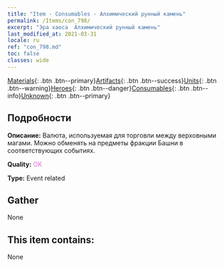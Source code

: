 ```yaml
---
title: "Item - Consumables - Алхимический рунный камень"
permalink: /Items/con_798/
excerpt: "Эра хаоса  Алхимический рунный камень"
last_modified_at: 2021-03-31
locale: ru
ref: "con_798.md"
toc: false
classes: wide
---
```

 [Materials](/ru/Items/){: .btn .btn--primary}[Artifacts](/ru/Items/Artifacts/){: .btn .btn--success}[Units](/ru/Items/Units/){: .btn .btn--warning}[Heroes](/ru/Items/Heroes/){: .btn .btn--danger}[Consumables](/ru/Items/Consumables/){: .btn .btn--info}[Unknown](/ru/Items/Unknown/){: .btn .btn--primary}

## Подробности
 **Описание:** Валюта, используемая для торговли между верховными магами. Можно обменять на предметы фракции Башни в соответствующих событиях.

 **Quality:** <span style="color: #DA70D6">OK</span>

 **Type:** Event related

## Gather

  None

## This item contains:

  None

